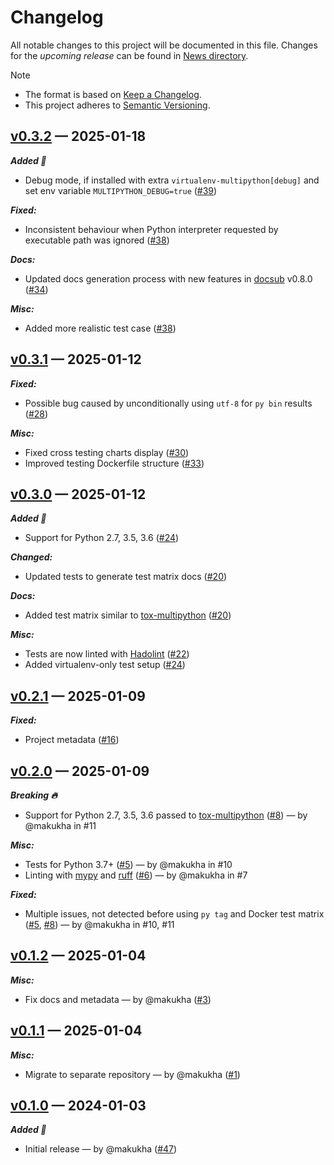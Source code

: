 # Changelog

All notable changes to this project will be documented in this file. Changes for the *upcoming release* can be found in [News directory](https://github.com/makukha/virtualenv-multipython/tree/main/src/NEWS.d).

> [!NOTE]
> * The format is based on [Keep a Changelog](https://keepachangelog.com/en/1.0.0/).
> * This project adheres to [Semantic Versioning](https://semver.org/spec/v2.0.0.html).

<!-- towncrier release notes start -->

## [v0.3.2](https://github.com/makukha/virtualenv-multipython/releases/tag/v0.3.2) — 2025-01-18

***Added 🌿***

- Debug mode, if installed with extra `virtualenv-multipython[debug]` and set env variable `MULTIPYTHON_DEBUG=true` ([#39](https://github.com/makukha/virtualenv-multipython/issues/39))

***Fixed:***

- Inconsistent behaviour when Python interpreter requested by executable path was ignored ([#38](https://github.com/makukha/virtualenv-multipython/issues/38))

***Docs:***

- Updated docs generation process with new features in [docsub](https://github.com/makukha/docsub) v0.8.0 ([#34](https://github.com/makukha/virtualenv-multipython/issues/34))

***Misc:***

- Added more realistic test case ([#38](https://github.com/makukha/virtualenv-multipython/issues/38))


## [v0.3.1](https://github.com/makukha/virtualenv-multipython/releases/tag/v0.3.1) — 2025-01-12

***Fixed:***

- Possible bug caused by unconditionally using `utf-8` for `py bin` results ([#28](https://github.com/makukha/virtualenv-multipython/issues/28))

***Misc:***

- Fixed cross testing charts display ([#30](https://github.com/makukha/virtualenv-multipython/issues/30))
- Improved testing Dockerfile structure ([#33](https://github.com/makukha/virtualenv-multipython/issues/33))


## [v0.3.0](https://github.com/makukha/virtualenv-multipython/releases/tag/v0.3.0) — 2025-01-12

***Added 🌿***

- Support for Python 2.7, 3.5, 3.6 ([#24](https://github.com/makukha/virtualenv-multipython/issues/24))

***Changed:***

- Updated tests to generate test matrix docs ([#20](https://github.com/makukha/virtualenv-multipython/issues/20))

***Docs:***

- Added test matrix similar to [tox-multipython](https://github.com/makukha/tox-multipython) ([#20](https://github.com/makukha/virtualenv-multipython/issues/20))

***Misc:***

- Tests are now linted with [Hadolint](https://github.com/hadolint/hadolint) ([#22](https://github.com/makukha/virtualenv-multipython/issues/22))
- Added virtualenv-only test setup ([#24](https://github.com/makukha/virtualenv-multipython/issues/24))


## [v0.2.1](https://github.com/makukha/virtualenv-multipython/releases/tag/v0.2.1) — 2025-01-09

***Fixed:***

- Project metadata ([#16](https://github.com/makukha/virtualenv-multipython/issues/16))


## [v0.2.0](https://github.com/makukha/virtualenv-multipython/releases/tag/v0.2.0) — 2025-01-09

***Breaking 🔥***

- Support for Python 2.7, 3.5, 3.6 passed to [tox-multipython](https://github.com/makukha/tox-multipython) ([#8](https://github.com/makukha/virtualenv-multipython/issues/8)) — by @makukha in #11

***Misc:***

- Tests for Python 3.7+ ([#5](https://github.com/makukha/virtualenv-multipython/issues/5)) — by @makukha in #10
- Linting with [mypy](https://mypy.readthedocs.io) and [ruff](https://docs.astral.sh/ruff) ([#6](https://github.com/makukha/virtualenv-multipython/issues/6)) — by @makukha in #7

***Fixed:***

- Multiple issues, not detected before using `py tag` and Docker test matrix ([#5](https://github.com/makukha/virtualenv-multipython/issues/5), [#8](https://github.com/makukha/virtualenv-multipython/issues/8)) — by @makukha in #10, #11


## [v0.1.2](https://github.com/makukha/virtualenv-multipython/releases/tag/v0.1.2) — 2025-01-04

***Misc:***

- Fix docs and metadata — by @makukha ([#3](https://github.com/makukha/virtualenv-multipython/issues/3))


## [v0.1.1](https://github.com/makukha/virtualenv-multipython/releases/tag/v0.1.1) — 2025-01-04

***Misc:***

- Migrate to separate repository — by @makukha ([#1](https://github.com/makukha/virtualenv-multipython/issues/1))


## [v0.1.0](https://github.com/makukha/docsub/releases/tag/v0.1.0) — 2024-01-03

***Added 🌿***

- Initial release — by @makukha ([#47](https://github.com/makukha/multipython/issues/47))
